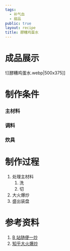 ```yaml
---
tags:
  - 补气血
  - 甜品
public: true
layout: recipe
title: 醪糟鸡蛋水
---
```


# 成品展示

![[醪糟鸡蛋水.webp|500x375]]

# 制作条件

### 主材料

### 调料

### 炊具

# 制作过程

1. 处理主材料
   1. 洗
   2. 切
2. 大火爆炒
3. 盛出装盘

# 参考资料

1. [B 站随便一炒](https://www.bilibili.com/)
2. [知乎大火爆炒](https://www.zhihu.com/explore)
